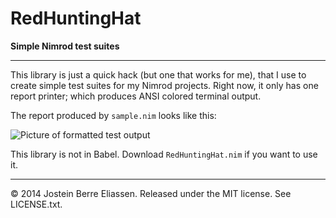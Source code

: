 
RedHuntingHat
=====

**Simple Nimrod test suites**

---

This library is just a quick hack (but one that works for me), that I use to create simple test suites for my Nimrod projects. Right now, it only has one report printer; which produces ANSI colored terminal output.

The report produced by `sample.nim` looks like this:

![Picture of formatted test output](http://i.imgur.com/sfsoxfw.png)

This library is not in Babel. Download `RedHuntingHat.nim` if you want to use it.

---

© 2014 Jostein Berre Eliassen. Released under the MIT license. See LICENSE.txt.
